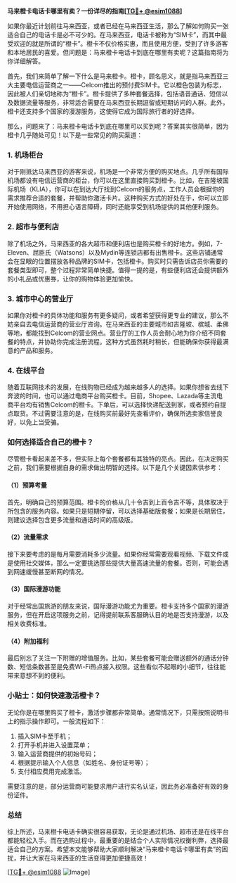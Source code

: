 **马来橙卡电话卡哪里有卖？一份详尽的指南[[TG💪+ @esim1088](https://t.me/s/esim1088)]**

如果你最近计划前往马来西亚，或者已经在马来西亚生活，那么了解如何购买一张适合自己的电话卡是必不可少的。在马来西亚，电话卡被称为“SIM卡”，而其中最受欢迎的就是所谓的“橙卡”。橙卡不仅价格实惠，而且使用方便，受到了许多游客和本地居民的喜爱。但问题是：马来橙卡电话卡到底在哪里有卖呢？这篇指南将为你详细解答。

首先，我们来简单了解一下什么是马来橙卡。橙卡，顾名思义，就是指马来西亚三大主要电信运营商之一——Celcom推出的预付费SIM卡。它以橙色包装为标志，因此被人们亲切地称为“橙卡”。橙卡提供了多种套餐选择，包括语音通话、短信以及数据流量等服务，非常适合需要在马来西亚长期逗留或短期访问的人群。此外，橙卡还支持多个国家的漫游服务，这使得它成为国际旅行者的好选择。

那么，问题来了：马来橙卡电话卡到底在哪里可以买到呢？答案其实很简单，因为橙卡几乎随处可见！以下是一些常见的购买渠道：

### 1. 机场柜台

对于刚抵达马来西亚的游客来说，机场是一个非常方便的购买地点。几乎所有国际机场都设有电信运营商的柜台，你可以在这里直接购买到橙卡。比如，在吉隆坡国际机场（KLIA），你可以在到达大厅找到Celcom的服务点，工作人员会根据你的需求推荐合适的套餐，并帮助你激活卡片。这种购买方式的好处在于，你可以立即开始使用网络，不用担心语言障碍，同时还能享受到机场提供的其他便利服务。

### 2. 超市与便利店

除了机场之外，马来西亚的各大超市和便利店也是购买橙卡的好地方。例如，7-Eleven、屈臣氏（Watsons）以及Mydin等连锁店都有出售橙卡。这些店铺通常会在显眼的位置摆放各种品牌的SIM卡，包括橙卡。购买时只需告诉店员你需要的套餐类型即可，整个过程非常简单快捷。值得一提的是，有些便利店还会提供额外的小礼品或优惠券，让你的购物体验更加愉快。

### 3. 城市中心的营业厅

如果你对橙卡的具体功能和服务有更多疑问，或者希望获得更专业的建议，那么不妨亲自去电信运营商的营业厅咨询。在马来西亚的主要城市如吉隆坡、槟城、柔佛等地，都能找到Celcom的营业网点。营业厅的工作人员会耐心地为你介绍不同套餐的特点，并协助你完成注册流程。这种方式虽然耗时稍长，但能确保你获得最满意的产品和服务。

### 4. 在线平台

随着互联网技术的发展，在线购物已经成为越来越多人的选择。如果你想省去线下奔波的时间，也可以通过电商平台购买橙卡。目前，Shopee、Lazada等主流电商平台均有销售Celcom的橙卡。下单后，可以选择快递配送到家，或者预约自提点取货。不过需要注意的是，在线购买前最好先查看评价，确保所选卖家信誉良好，以免上当受骗。

### 如何选择适合自己的橙卡？

尽管橙卡看起来差不多，但实际上每个套餐都有其独特的亮点。因此，在决定购买之前，我们需要根据自身的需求做出明智的选择。以下是几个关键因素供参考：

#### （1）预算考量

首先，明确自己的预算范围。橙卡的价格从几十令吉到上百令吉不等，具体取决于所包含的服务内容。如果只是短期停留，可以选择基础版套餐；如果是长期居住，则建议选择包含更多流量和通话时间的高级版。

#### （2）流量需求

接下来要考虑的是每月需要消耗多少流量。如果你经常需要观看视频、下载文件或是使用社交媒体，那么一定要挑选那些提供大量高速流量的套餐。否则，可能会遇到网速缓慢甚至断网的情况。

#### （3）国际漫游功能

对于经常出国旅游的朋友来说，国际漫游功能尤为重要。橙卡支持多个国家的漫游服务，但在开启这项服务之前，记得提前联系客服确认目的地是否支持漫游，以及相关收费标准。

#### （4）附加福利

最后别忘了关注一下附赠的增值服务。比如，某些套餐可能会赠送额外的通话分钟数、短信条数甚至是免费Wi-Fi热点接入权限。这些看似不起眼的小细节，往往能带来意想不到的便利。

### 小贴士：如何快速激活橙卡？

无论你是在哪里购买了橙卡，激活步骤都非常简单。通常情况下，只需按照说明书上的指示操作即可。一般流程如下：

1. 插入SIM卡至手机；
2. 打开手机并进入设置菜单；
3. 输入运营商提供的初始号码；
4. 根据提示输入个人信息（如姓名、身份证号等）；
5. 支付相应费用完成激活。

需要注意的是，部分运营商可能要求用户进行实名认证，因此务必准备好有效的身份证件。

### 总结

综上所述，马来橙卡电话卡确实很容易获取，无论是通过机场、超市还是在线平台都能轻松入手。而在选购过程中，最重要的是结合个人实际情况权衡利弊，选择最适合自己的方案。希望本文能够帮助大家顺利解决“马来橙卡电话卡哪里有卖”的困扰，并让大家在马来西亚的生活变得更加便捷高效！

[[TG💪+ @esim1088](https://t.me/s/esim1088) ![Image](https://i.postimg.cc/4NQfJmqS/Snipaste-2025-05-13-00-14-12.png)]